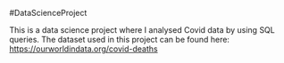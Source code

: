 #DataScienceProject

This is a data science project where I analysed Covid data by using SQL queries. 
The dataset used in this project can be found here: https://ourworldindata.org/covid-deaths
